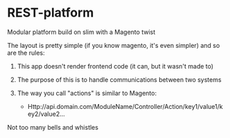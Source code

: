 # REST-platform
Modular platform build on slim with a Magento twist

The layout is pretty simple (if you know magento, it's even simpler) and so are the rules:

1) This app doesn't render frontend code (it can, but it wasn't made to)

2) The purpose of this is to handle communications between two systems

3) The way you call "actions" is similar to Magento:

    * Http://api.domain.com/ModuleName/Controller/Action/key1/value1/key2/value2...
    
Not too many bells and whistles
